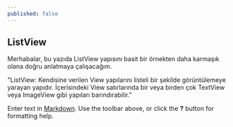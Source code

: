 ```yaml
---
published: false
---
```

## ListView

Merhabalar, bu yazıda ListView yapısını basit bir örnekten daha karmaşık olana doğru anlatmaya çalışacağım.

"ListView: Kendisine verilen View yapılarını listeli bir şekilde görüntülemeye yarayan yapıdır. İçerisindeki View satırlarında bir veya birden çok TextView veya ImageView gibi yapıları barındırabilir."






Enter text in [Markdown](http://daringfireball.net/projects/markdown/). Use the toolbar above, or click the **?** button for formatting help.
